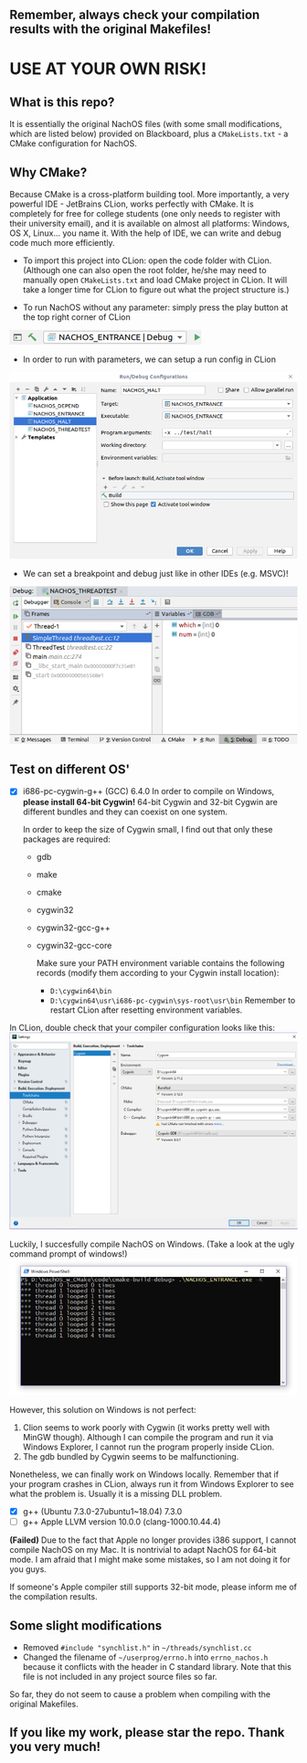 ## Remember, always check your compilation results with the original Makefiles!
# USE AT YOUR OWN RISK!


## What is this repo?
It is essentially the original NachOS files (with some small modifications, which are listed below) provided on Blackboard, plus a ```CMakeLists.txt``` - a CMake configuration for NachOS.

## Why CMake?

Because CMake is a cross-platform building tool. More importantly, a very powerful IDE - JetBrains CLion, works perfectly with CMake. It is completely for free for college students (one only needs to register with their university email), and it is available on almost all platforms: Windows, OS X, Linux... you name it. With the help of IDE, we can write and debug code much more efficiently.

- To import this project into CLion: open the code folder with CLion. (Although one can also open the root folder, he/she may need to manually open ```CMakeLists.txt``` and load CMake project in CLion. It will take a longer time for CLion to figure out what the project structure is.)

- To run NachOS without any parameter: simply press the play button at the top right corner of CLion

![cion_run](./image/clion_build_bar.png)

- In order to run with parameters, we can setup a run config in CLion

![clion_config](./image/clion_run_config.png)

- We can set a breakpoint and debug just like in other IDEs (e.g. MSVC)!

![clion_debug](./image/clion_debug.png)

## Test on different OS'


- [x] i686-pc-cygwin-g++ (GCC) 6.4.0
  In order to compile on Windows, **please install 64-bit Cygwin!**  64-bit Cygwin and 32-bit Cygwin are different bundles and they can coexist on one system.

  In order to keep the size of Cygwin small, I find out that only these packages are required:

  - gdb
  - make
  - cmake
  - cygwin32
  - cygwin32-gcc-g++
  - cygwin32-gcc-core

	Make sure your PATH environment variable contains the following records (modify them according to your Cygwin install location):
	- ```D:\cygwin64\bin```
	- ```D:\cygwin64\usr\i686-pc-cygwin\sys-root\usr\bin```
Remember to restart CLion after resetting environment variables.

In CLion, double check that your compiler configuration looks like this:
![clion_windows](./image/clion_cygwin.png)

Luckily, I succesfully compile NachOS on Windows. (Take a look at the ugly command prompt of windows!)
![nachos_windows](./image/nachos_windows.png)


However, this solution on Windows is not perfect:
1. Clion seems to work poorly with Cygwin (it works pretty well with MinGW though). Although I can compile the program and run it via Windows Explorer, I cannot run the program properly inside CLion.
2. The gdb bundled by Cygwin seems to be malfunctioning. 

Nonetheless, we can finally work on Windows locally. Remember that if your program crashes in CLion, always run it from Windows Explorer to see what the problem is. Usually it is a missing DLL problem.

- [x] g++ (Ubuntu 7.3.0-27ubuntu1~18.04) 7.3.0
- [ ] g++ Apple LLVM version 10.0.0 (clang-1000.10.44.4)

**(Failed)** Due to the fact that Apple no longer provides i386 support, I cannot compile NachOS on my Mac. It is nontrivial to adapt NachOS for 64-bit mode. I am afraid that I might make some mistakes, so I am not doing it for you guys.

If someone's Apple compiler still supports 32-bit mode, please inform me of the compilation results.

## Some slight modifications
- Removed ```#include "synchlist.h"``` in ```~/threads/synchlist.cc```
- Changed the filename of ```~/userprog/errno.h``` into ```errno_nachos.h``` because it conflicts with the header in C standard library. Note that this file is not included in any project source files so far.

So far, they do not seem to cause a problem when compiling with the original Makefiles.

## If you like my work, please star the repo. Thank you very much!
